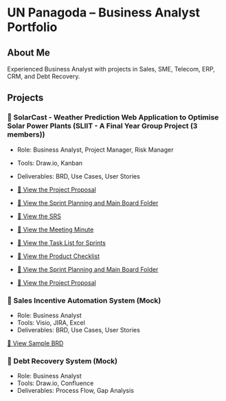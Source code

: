 # UN Panagoda – Business Analyst Portfolio

## About Me
Experienced Business Analyst with projects in Sales, SME, Telecom, ERP, CRM, and Debt Recovery.

## Projects

### 📌 SolarCast - Weather Prediction Web Application to Optimise Solar Power Plants (SLIIT - A Final Year Group Project (3 members))
- Role: Business Analyst, Project Manager, Risk Manager
- Tools: Draw.io, Kanban
- Deliverables: BRD, Use Cases, User Stories

- [📄 View the Project Proposal](Project-Proposal.pdf)
- [📁 View the Sprint Planning and Main Board Folder](Sprint%20Planning%20and%20Main%20Board/)
- [📄 View the SRS](SRS%20V2%20-%20Group%2011.pdf)
- [📄 View the Meeting Minute](Meeting_Minutes_Week01_Board.pdf)
- [📄 View the Task List for Sprints](product-checklist.pdf)
- [📄 View the Product Checklist](product-checklist.pdf)

- [📁 View the Sprint Planning and Main Board Folder](Sprint%20Planning%20and%20Main%20Board/)


- [📄 View the Project Proposal](link-to-sample.com)

### 📌 Sales Incentive Automation System (Mock)
- Role: Business Analyst
- Tools: Visio, JIRA, Excel
- Deliverables: BRD, Use Cases, User Stories

[📄 View Sample BRD](link-to-sample.com)

### 📌 Debt Recovery System (Mock)
- Role: Business Analyst
- Tools: Draw.io, Confluence
- Deliverables: Process Flow, Gap Analysis
